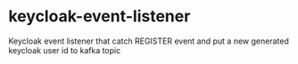 # keycloak-event-listener
Keycloak event listener that catch REGISTER event and put a new generated keycloak user id to kafka topic
